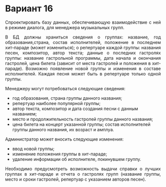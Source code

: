 # Вариант 16 

<p align="justify">
Спроектировать базу данных, обеспечивающую взаимодействие с ней в режиме диалога, для менеджера музыкальных групп.
</p>

<p align="justify">
В БД должны храниться сведения о группах: название, год образования,страна, состав исполнителей, положение в последнем хит-параде (может измениться); 
о репертуаре каждой группы: названия песен, композитор, автор текста; данные о последних гастролях группы: название гастрольной программы, дата начала и окончания гастролей, цена билета (зависит от места гастролей и положения в хит-параде). 
Возможно появление новой группы и изменения в составе исполнителей. 
Каждая песня может быть в репертуаре только одной группы.
</p>

Менеджеру могут потребоваться следующие сведения:
- год образования, страна группы данного названия;
- репертуар наиболее популярной группы;
- автор текста, композитор и дата создания песни с данным названием;
- место и продолжительность гастролей группы данного названия;
- цена билета на концерт указанной группы;
 состав исполнителей группы данного названия, их возраст и амплуа.

Администратор может вносить следующие изменения:
- ввод новой группы;
- изменение положения группы в хит-параде;
- удаление информации об исполнителе, покинувшем группу.

<p align="justify">
Необходимо предусмотреть возможность выдачи справки о лучших группах в хит-параде и отчета о гастролях групп (название группы, место и сроки гастролей, репертуар с указанием авторов песен).
</p>
